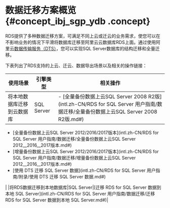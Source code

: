 # 数据迁移方案概览 {#concept_ibj_sgp_ydb .concept}

RDS提供了多种数据迁移方案，可满足不同上云或迁云的业务需求，使您可以在不影响业务的情况下平滑将数据库迁移至阿里云云数据库RDS上面。通过使用阿里云[数据传输服务（DTS）](https://www.alibabacloud.com/help/doc-detail/26592.htm)，您可以实现SQL Server数据库的结构迁移和全量迁移。

下表列出了RDS支持的上云、迁云、数据导出场景以及相关的操作链接：

|使用场景|引擎类型|相关操作|
|----|----|----|
|将本地数据库迁移到云数据库|SQL Server| -   [全量备份数据上云SQL Server 2008 R2版](intl.zh-CN/RDS for SQL Server 用户指南/数据迁移/全量备份数据上云SQL Server 2008 R2版.md#)
-   [全量备份数据上云SQL Server 2012/2016/2017版本](intl.zh-CN/RDS for SQL Server 用户指南/数据迁移/全量备份数据上云SQL Server 2012__2016__2017版本.md#)
-   [增量备份数据上云SQL Server 2012/2016/2017版本](intl.zh-CN/RDS for SQL Server 用户指南/数据迁移/增量备份数据上云SQL Server 2012__2016__2017版本.md#)
-   [使用 DTS 迁移 SQL Server 数据](intl.zh-CN/RDS for SQL Server 用户指南/附录/使用 DTS 迁移 SQL Server 数据.md#)

 |
|将RDS数据迁移到本地数据库|SQL Server|[迁移 RDS for SQL Server 数据到本地 SQL Server](intl.zh-CN/RDS for SQL Server 用户指南/数据迁移/迁移 RDS for SQL Server 数据到本地 SQL Server.md#)|

